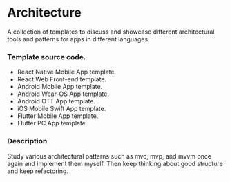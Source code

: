 # Architecture
A collection of templates to discuss and showcase different architectural tools and patterns for apps in different languages.

### Template source code.
- React Native Mobile App template.
- React Web Front-end template.
- Android Mobile App template.
- Android Wear-OS App template.
- Android OTT App template.
- iOS Mobile Swift App template.
- Flutter Mobile App template.
- Flutter PC App template.

### Description
Study various architectural patterns such as mvc, mvp, and mvvm once again and implement them myself. 
Then keep thinking about good structure and keep refactoring.

